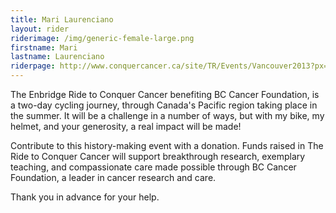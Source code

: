 ```yaml
---
title: Mari Laurenciano
layout: rider
riderimage: /img/generic-female-large.png
firstname: Mari
lastname: Laurenciano
riderpage: http://www.conquercancer.ca/site/TR/Events/Vancouver2013?px=3116737&pg=personal&fr_id=1441
---
```


The Enbridge Ride to Conquer Cancer benefiting BC Cancer Foundation, is a two-day cycling journey, through Canada's Pacific region taking place in the summer. It will be a challenge in a number of ways, but with my bike, my helmet, and your generosity, a real impact will be made!

Contribute to this history-making event with a donation. Funds raised in The Ride to Conquer Cancer will support breakthrough research, exemplary teaching, and compassionate care made possible through BC Cancer Foundation, a leader in cancer research and care.


Thank you in advance for your help.